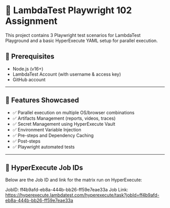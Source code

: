 # 🧪 LambdaTest Playwright 102 Assignment

This project contains 3 Playwright test scenarios for LambdaTest Playground and a basic HyperExecute YAML setup for parallel execution.

## 📌 Prerequisites
- Node.js (v16+)
- LambdaTest Account (with username & access key)
- GitHub account

---

## 🧪 Features Showcased

- ✅ Parallel execution on multiple OS/browser combinations  
- ✅ Artifacts Management (reports, videos, traces)  
- ✅ Secret Management using HyperExecute Vault  
- ✅ Environment Variable Injection  
- ✅ Pre-steps and Dependency Caching  
- ✅ Post-steps  
- ✅ Playwright automated tests

---

## 🧾 HyperExecute Job IDs

Below are the Job ID and link for the matrix run on HyperExecute:

JobID: ff4b9afd-eb8a-444b-bb26-ff59e7eae33a 
Job Link: https://hyperexecute.lambdatest.com/hyperexecute/task?jobId=ff4b9afd-eb8a-444b-bb26-ff59e7eae33a
